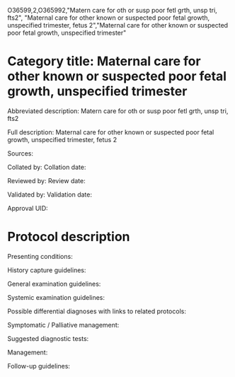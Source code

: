 O36599,2,O365992,"Matern care for oth or susp poor fetl grth, unsp tri, fts2", "Maternal care for other known or suspected poor fetal growth, unspecified trimester, fetus 2","Maternal care for other known or suspected poor fetal growth, unspecified trimester"
# Category title: Maternal care for other known or suspected poor fetal growth, unspecified trimester

Abbreviated description: Matern care for oth or susp poor fetl grth, unsp tri, fts2

Full description: Maternal care for other known or suspected poor fetal growth, unspecified trimester, fetus 2

Sources:

Collated by:
Collation date:

Reviewed by:
Review date:

Validated by:
Validation date:

Approval UID:

# Protocol description

Presenting conditions:

History capture guidelines:

General examination guidelines:

Systemic examination guidelines:

Possible differential diagnoses with links to related protocols:

Symptomatic / Palliative management:

Suggested diagnostic tests:

Management:

Follow-up guidelines:

